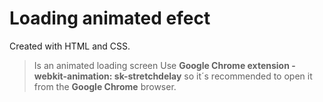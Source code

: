 # Loading animated efect
Created with HTML and CSS.
> Is an animated loading screen 
> Use **Google Chrome extension -webkit-animation: sk-stretchdelay** so it´s recommended to open it from the **Google Chrome** browser.
